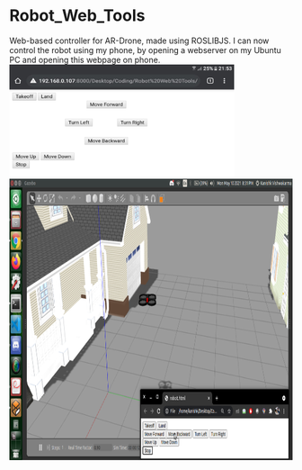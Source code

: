 # Robot_Web_Tools
Web-based controller for AR-Drone, made using ROSLIBJS. I can now control the robot using my phone, by opening a webserver on my Ubuntu PC and opening this webpage on phone.
<img src="phone.jpeg" class="img-responsive" alt="" width="400" height="200" />
<img src="robot.png" class="img-responsive" alt="" width="900" height="500" />
